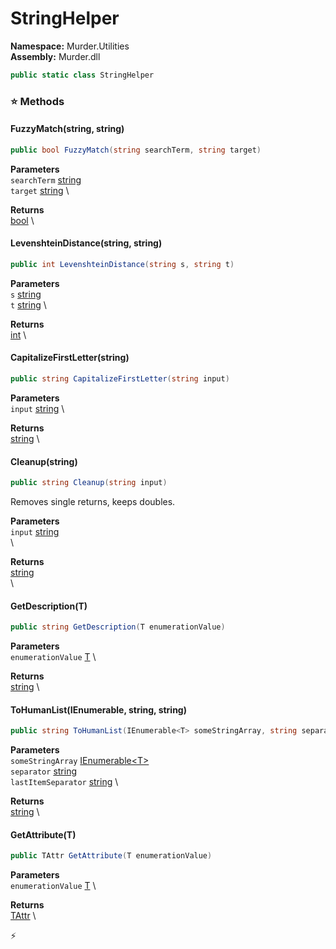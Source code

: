 # StringHelper

**Namespace:** Murder.Utilities \
**Assembly:** Murder.dll

```csharp
public static class StringHelper
```

### ⭐ Methods
#### FuzzyMatch(string, string)
```csharp
public bool FuzzyMatch(string searchTerm, string target)
```

**Parameters** \
`searchTerm` [string](https://learn.microsoft.com/en-us/dotnet/api/System.String?view=net-7.0) \
`target` [string](https://learn.microsoft.com/en-us/dotnet/api/System.String?view=net-7.0) \

**Returns** \
[bool](https://learn.microsoft.com/en-us/dotnet/api/System.Boolean?view=net-7.0) \

#### LevenshteinDistance(string, string)
```csharp
public int LevenshteinDistance(string s, string t)
```

**Parameters** \
`s` [string](https://learn.microsoft.com/en-us/dotnet/api/System.String?view=net-7.0) \
`t` [string](https://learn.microsoft.com/en-us/dotnet/api/System.String?view=net-7.0) \

**Returns** \
[int](https://learn.microsoft.com/en-us/dotnet/api/System.Int32?view=net-7.0) \

#### CapitalizeFirstLetter(string)
```csharp
public string CapitalizeFirstLetter(string input)
```

**Parameters** \
`input` [string](https://learn.microsoft.com/en-us/dotnet/api/System.String?view=net-7.0) \

**Returns** \
[string](https://learn.microsoft.com/en-us/dotnet/api/System.String?view=net-7.0) \

#### Cleanup(string)
```csharp
public string Cleanup(string input)
```

Removes single returns, keeps doubles.

**Parameters** \
`input` [string](https://learn.microsoft.com/en-us/dotnet/api/System.String?view=net-7.0) \
\

**Returns** \
[string](https://learn.microsoft.com/en-us/dotnet/api/System.String?view=net-7.0) \
\

#### GetDescription(T)
```csharp
public string GetDescription(T enumerationValue)
```

**Parameters** \
`enumerationValue` [T](../..//) \

**Returns** \
[string](https://learn.microsoft.com/en-us/dotnet/api/System.String?view=net-7.0) \

#### ToHumanList(IEnumerable<T>, string, string)
```csharp
public string ToHumanList(IEnumerable<T> someStringArray, string separator, string lastItemSeparator)
```

**Parameters** \
`someStringArray` [IEnumerable\<T\>](https://learn.microsoft.com/en-us/dotnet/api/System.Collections.Generic.IEnumerable-1?view=net-7.0) \
`separator` [string](https://learn.microsoft.com/en-us/dotnet/api/System.String?view=net-7.0) \
`lastItemSeparator` [string](https://learn.microsoft.com/en-us/dotnet/api/System.String?view=net-7.0) \

**Returns** \
[string](https://learn.microsoft.com/en-us/dotnet/api/System.String?view=net-7.0) \

#### GetAttribute(T)
```csharp
public TAttr GetAttribute(T enumerationValue)
```

**Parameters** \
`enumerationValue` [T](../..//) \

**Returns** \
[TAttr](../..//) \



⚡